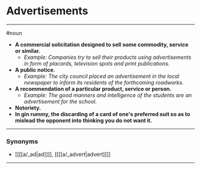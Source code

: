 # Advertisements
---
#noun
- **A commercial solicitation designed to sell some commodity, service or similar.**
	- _Example: Companies try to sell their products using advertisements in form of placards, television spots and print publications._
- **A public notice.**
	- _Example: The city council placed an advertisement in the local newspaper to inform its residents of the forthcoming roadworks._
- **A recommendation of a particular product, service or person.**
	- _Example: The good manners and intelligence of the students are an advertisement for the school._
- **Notoriety.**
- **In gin rummy, the discarding of a card of one's preferred suit so as to mislead the opponent into thinking you do not want it.**
---
### Synonyms
- [[[[a/_ad|ad]]]], [[[[a/_advert|advert]]]]
---
